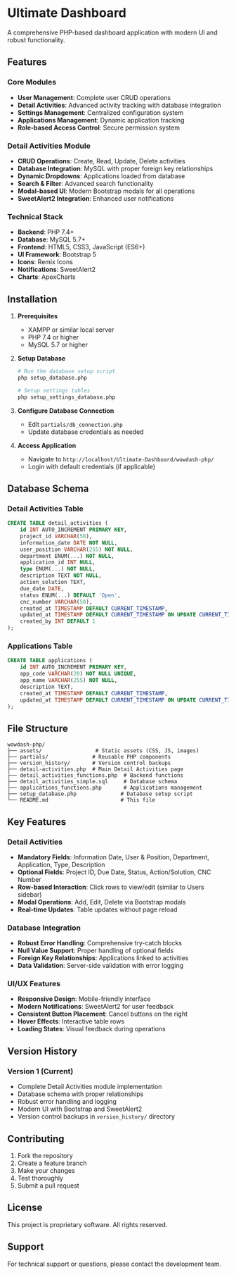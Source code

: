 # Ultimate Dashboard

A comprehensive PHP-based dashboard application with modern UI and robust functionality.

## Features

### Core Modules
- **User Management**: Complete user CRUD operations
- **Detail Activities**: Advanced activity tracking with database integration
- **Settings Management**: Centralized configuration system
- **Applications Management**: Dynamic application tracking
- **Role-based Access Control**: Secure permission system

### Detail Activities Module
- **CRUD Operations**: Create, Read, Update, Delete activities
- **Database Integration**: MySQL with proper foreign key relationships
- **Dynamic Dropdowns**: Applications loaded from database
- **Search & Filter**: Advanced search functionality
- **Modal-based UI**: Modern Bootstrap modals for all operations
- **SweetAlert2 Integration**: Enhanced user notifications

### Technical Stack
- **Backend**: PHP 7.4+
- **Database**: MySQL 5.7+
- **Frontend**: HTML5, CSS3, JavaScript (ES6+)
- **UI Framework**: Bootstrap 5
- **Icons**: Remix Icons
- **Notifications**: SweetAlert2
- **Charts**: ApexCharts

## Installation

1. **Prerequisites**
   - XAMPP or similar local server
   - PHP 7.4 or higher
   - MySQL 5.7 or higher

2. **Setup Database**
   ```bash
   # Run the database setup script
   php setup_database.php
   
   # Setup settings tables
   php setup_settings_database.php
   ```

3. **Configure Database Connection**
   - Edit `partials/db_connection.php`
   - Update database credentials as needed

4. **Access Application**
   - Navigate to `http://localhost/Ultimate-Dashboard/wowdash-php/`
   - Login with default credentials (if applicable)

## Database Schema

### Detail Activities Table
```sql
CREATE TABLE detail_activities (
    id INT AUTO_INCREMENT PRIMARY KEY,
    project_id VARCHAR(50),
    information_date DATE NOT NULL,
    user_position VARCHAR(255) NOT NULL,
    department ENUM(...) NOT NULL,
    application_id INT NULL,
    type ENUM(...) NOT NULL,
    description TEXT NOT NULL,
    action_solution TEXT,
    due_date DATE,
    status ENUM(...) DEFAULT 'Open',
    cnc_number VARCHAR(50),
    created_at TIMESTAMP DEFAULT CURRENT_TIMESTAMP,
    updated_at TIMESTAMP DEFAULT CURRENT_TIMESTAMP ON UPDATE CURRENT_TIMESTAMP,
    created_by INT DEFAULT 1
);
```

### Applications Table
```sql
CREATE TABLE applications (
    id INT AUTO_INCREMENT PRIMARY KEY,
    app_code VARCHAR(20) NOT NULL UNIQUE,
    app_name VARCHAR(255) NOT NULL,
    description TEXT,
    created_at TIMESTAMP DEFAULT CURRENT_TIMESTAMP,
    updated_at TIMESTAMP DEFAULT CURRENT_TIMESTAMP ON UPDATE CURRENT_TIMESTAMP
);
```

## File Structure

```
wowdash-php/
├── assets/                 # Static assets (CSS, JS, images)
├── partials/              # Reusable PHP components
├── version_history/       # Version control backups
├── detail-activities.php  # Main Detail Activities page
├── detail_activities_functions.php  # Backend functions
├── detail_activities_simple.sql     # Database schema
├── applications_functions.php       # Applications management
├── setup_database.php              # Database setup script
└── README.md                       # This file
```

## Key Features

### Detail Activities
- **Mandatory Fields**: Information Date, User & Position, Department, Application, Type, Description
- **Optional Fields**: Project ID, Due Date, Status, Action/Solution, CNC Number
- **Row-based Interaction**: Click rows to view/edit (similar to Users sidebar)
- **Modal Operations**: Add, Edit, Delete via Bootstrap modals
- **Real-time Updates**: Table updates without page reload

### Database Integration
- **Robust Error Handling**: Comprehensive try-catch blocks
- **Null Value Support**: Proper handling of optional fields
- **Foreign Key Relationships**: Applications linked to activities
- **Data Validation**: Server-side validation with error logging

### UI/UX Features
- **Responsive Design**: Mobile-friendly interface
- **Modern Notifications**: SweetAlert2 for user feedback
- **Consistent Button Placement**: Cancel buttons on the right
- **Hover Effects**: Interactive table rows
- **Loading States**: Visual feedback during operations

## Version History

### Version 1 (Current)
- Complete Detail Activities module implementation
- Database schema with proper relationships
- Robust error handling and logging
- Modern UI with Bootstrap and SweetAlert2
- Version control backups in `version_history/` directory

## Contributing

1. Fork the repository
2. Create a feature branch
3. Make your changes
4. Test thoroughly
5. Submit a pull request

## License

This project is proprietary software. All rights reserved.

## Support

For technical support or questions, please contact the development team. 